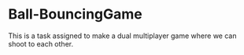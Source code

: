 # Ball-BouncingGame
This is a task assigned to make a dual multiplayer game where we can shoot to each other.

